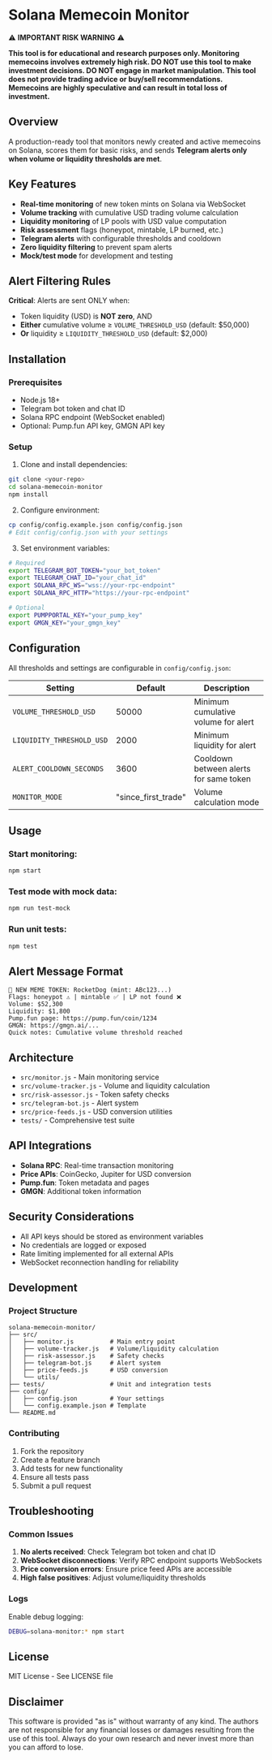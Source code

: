 # Solana Memecoin Monitor

⚠️ **IMPORTANT RISK WARNING** ⚠️

**This tool is for educational and research purposes only. Monitoring memecoins involves extremely high risk. DO NOT use this tool to make investment decisions. DO NOT engage in market manipulation. This tool does not provide trading advice or buy/sell recommendations. Memecoins are highly speculative and can result in total loss of investment.**

## Overview

A production-ready tool that monitors newly created and active memecoins on Solana, scores them for basic risks, and sends **Telegram alerts only when volume or liquidity thresholds are met**.

## Key Features

- **Real-time monitoring** of new token mints on Solana via WebSocket
- **Volume tracking** with cumulative USD trading volume calculation
- **Liquidity monitoring** of LP pools with USD value computation
- **Risk assessment** flags (honeypot, mintable, LP burned, etc.)
- **Telegram alerts** with configurable thresholds and cooldown
- **Zero liquidity filtering** to prevent spam alerts
- **Mock/test mode** for development and testing

## Alert Filtering Rules

**Critical**: Alerts are sent ONLY when:
- Token liquidity (USD) is **NOT zero**, AND
- **Either** cumulative volume ≥ `VOLUME_THRESHOLD_USD` (default: $50,000)
- **Or** liquidity ≥ `LIQUIDITY_THRESHOLD_USD` (default: $2,000)

## Installation

### Prerequisites
- Node.js 18+ 
- Telegram bot token and chat ID
- Solana RPC endpoint (WebSocket enabled)
- Optional: Pump.fun API key, GMGN API key

### Setup

1. Clone and install dependencies:
```bash
git clone <your-repo>
cd solana-memecoin-monitor
npm install
```

2. Configure environment:
```bash
cp config/config.example.json config/config.json
# Edit config/config.json with your settings
```

3. Set environment variables:
```bash
# Required
export TELEGRAM_BOT_TOKEN="your_bot_token"
export TELEGRAM_CHAT_ID="your_chat_id"
export SOLANA_RPC_WS="wss://your-rpc-endpoint"
export SOLANA_RPC_HTTP="https://your-rpc-endpoint"

# Optional
export PUMPPORTAL_KEY="your_pump_key"
export GMGN_KEY="your_gmgn_key"
```

## Configuration

All thresholds and settings are configurable in `config/config.json`:

| Setting | Default | Description |
|---------|---------|-------------|
| `VOLUME_THRESHOLD_USD` | 50000 | Minimum cumulative volume for alert |
| `LIQUIDITY_THRESHOLD_USD` | 2000 | Minimum liquidity for alert |
| `ALERT_COOLDOWN_SECONDS` | 3600 | Cooldown between alerts for same token |
| `MONITOR_MODE` | "since_first_trade" | Volume calculation mode |

## Usage

### Start monitoring:
```bash
npm start
```

### Test mode with mock data:
```bash
npm run test-mock
```

### Run unit tests:
```bash
npm test
```

## Alert Message Format

```
🚨 NEW MEME TOKEN: RocketDog (mint: ABc123...)
Flags: honeypot ⚠️ | mintable ✅ | LP not found ❌
Volume: $52,300
Liquidity: $1,800
Pump.fun page: https://pump.fun/coin/1234
GMGN: https://gmgn.ai/...
Quick notes: Cumulative volume threshold reached
```

## Architecture

- `src/monitor.js` - Main monitoring service
- `src/volume-tracker.js` - Volume and liquidity calculation
- `src/risk-assessor.js` - Token safety checks
- `src/telegram-bot.js` - Alert system
- `src/price-feeds.js` - USD conversion utilities
- `tests/` - Comprehensive test suite

## API Integrations

- **Solana RPC**: Real-time transaction monitoring
- **Price APIs**: CoinGecko, Jupiter for USD conversion
- **Pump.fun**: Token metadata and pages
- **GMGN**: Additional token information

## Security Considerations

- All API keys should be stored as environment variables
- No credentials are logged or exposed
- Rate limiting implemented for all external APIs
- WebSocket reconnection handling for reliability

## Development

### Project Structure
```
solana-memecoin-monitor/
├── src/
│   ├── monitor.js          # Main entry point
│   ├── volume-tracker.js   # Volume/liquidity calculation
│   ├── risk-assessor.js    # Safety checks
│   ├── telegram-bot.js     # Alert system
│   ├── price-feeds.js      # USD conversion
│   └── utils/
├── tests/                  # Unit and integration tests
├── config/
│   ├── config.json         # Your settings
│   └── config.example.json # Template
└── README.md
```

### Contributing

1. Fork the repository
2. Create a feature branch
3. Add tests for new functionality
4. Ensure all tests pass
5. Submit a pull request

## Troubleshooting

### Common Issues

1. **No alerts received**: Check Telegram bot token and chat ID
2. **WebSocket disconnections**: Verify RPC endpoint supports WebSockets
3. **Price conversion errors**: Ensure price feed APIs are accessible
4. **High false positives**: Adjust volume/liquidity thresholds

### Logs

Enable debug logging:
```bash
DEBUG=solana-monitor:* npm start
```

## License

MIT License - See LICENSE file

## Disclaimer

This software is provided "as is" without warranty of any kind. The authors are not responsible for any financial losses or damages resulting from the use of this tool. Always do your own research and never invest more than you can afford to lose.